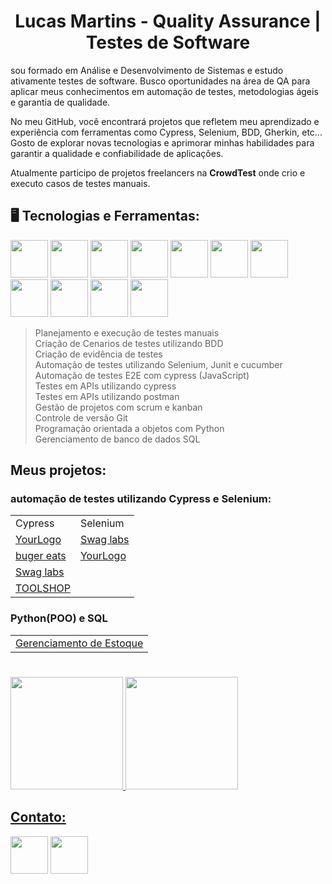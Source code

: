 
<h1 align="center">Lucas Martins - Quality Assurance | Testes de Software </h1> 

sou formado em Análise e Desenvolvimento de Sistemas e estudo ativamente testes de software. Busco oportunidades na área de QA para aplicar meus conhecimentos em automação de testes, metodologias ágeis e garantia de qualidade.

No meu GitHub, você encontrará projetos que refletem meu aprendizado e experiência com ferramentas como Cypress, Selenium, BDD, Gherkin, etc... Gosto de explorar novas tecnologias e aprimorar minhas habilidades para garantir a qualidade e confiabilidade de aplicações.

Atualmente participo de projetos freelancers na <strong>CrowdTest</strong> onde crio e executo casos de testes manuais.


<div>
  <h2>🖥️ Tecnologias e Ferramentas:</h2>
    <img src="https://cdn.jsdelivr.net/gh/devicons/devicon@latest/icons/python/python-original.svg" width=60px/>
    <img src="https://cdn.jsdelivr.net/gh/devicons/devicon@latest/icons/java/java-original-wordmark.svg" width=60px/>
    <img src="https://cdn.jsdelivr.net/gh/devicons/devicon@latest/icons/javascript/javascript-original.svg" width=60px/>  
    <img src="https://cdn.jsdelivr.net/gh/devicons/devicon@latest/icons/azuresqldatabase/azuresqldatabase-original.svg" width=60px/>
    <img src="https://cdn.jsdelivr.net/gh/devicons/devicon@latest/icons/cypressio/cypressio-original-wordmark.svg" width=60px/>
    <img src="https://cdn.jsdelivr.net/gh/devicons/devicon@latest/icons/selenium/selenium-original.svg" width=60px/>
    <img src="https://cdn.jsdelivr.net/gh/devicons/devicon@latest/icons/cucumber/cucumber-plain-wordmark.svg" width=60px/>
    <img src="https://cdn.jsdelivr.net/gh/devicons/devicon@latest/icons/postman/postman-original-wordmark.svg" width=60px/>
    <img src="https://cdn.jsdelivr.net/gh/devicons/devicon@latest/icons/trello/trello-original-wordmark.svg" width=60px/>
    <img src="https://cdn.jsdelivr.net/gh/devicons/devicon@latest/icons/git/git-original-wordmark.svg" width=60px/>
    <img src="https://cdn.jsdelivr.net/gh/devicons/devicon@latest/icons/nodejs/nodejs-original-wordmark.svg" width=60px/>
  
    
          
</div>


  >Planejamento e execução de testes manuais <br> 
  Criação de Cenarios de testes utilizando BDD <br>
  Criação de evidência de testes <br> 
  Automação de testes utilizando Selenium, Junit e cucumber <br>
  Automação de testes E2E com cypress (JavaScript) <br>
  Testes em APIs utilizando cypress <br>
  Testes em APIs utilizando postman <br> 
  Gestão de projetos com scrum e kanban  <br>
  Controle de versão Git  <br> 
  Programação orientada a objetos com Python <br>
  Gerenciamento de banco de dados SQL

## Meus projetos:

### automação de testes utilizando Cypress e Selenium:
<table>
  <tr>
    <td>Cypress</td>
    <td>Selenium</td>
  </tr>
  <tr>
    <td><a href="https://github.com/Zekkee1/Testes-automatizados/tree/main/Cypress/automation_practice"> YourLogo</a></td>
    <td><a href="https://github.com/Zekkee1/Testes-automatizados/tree/main/Selenium/com.swaglabs"> Swag labs</a></td>
  </tr>
    <tr>
      <td><a href="https://github.com/Zekkee1/Automacao-Cypress----Burger_Eats#"> buger eats</a></td>
      <td><a href="https://github.com/Zekkee1/Automacao-Selenium----YourLogo"> YourLogo</a></td> 
    </tr>
    <tr>
      <td><a href="https://github.com/Zekkee1/Testes-automatizados/tree/main/Cypress/sauce_demo"> Swag labs</a></td>
    </tr>
    </tr>
    <tr>
      <td><a href="https://github.com/Zekkee1/TOOLSHOP"> TOOLSHOP</a></td>
    </tr>
    
    
  
  
</table>

### Python(POO) e SQL 
<table>
  <tr>
    <td><a href="https://github.com/Zekkee1/Sistema-de-Gerenciamento-de-Estoque---Python">Gerenciamento de Estoque </a></td>
  </tr>

</table>

#
<div>
<a href="https://github.com/Zekkee1">
<img loading="lazy" height="180em" src="https://github-readme-stats.vercel.app/api/top-langs/?username=Zekkee1&layout=compact&langs_count=7&theme=dracula"/>
<img loading="lazy" height="180em" src="https://github-readme-stats.vercel.app/api?username=Zekkee1&show_icons=true&theme=dracula&include_all_commits=true&count_private=true"/>
  </div>
  
## Contato:

<a href="https://www.linkedin.com/in/lucas-martins763/"> <img src="https://cdn.jsdelivr.net/gh/devicons/devicon@latest/icons/linkedin/linkedin-original.svg" width=60px ></a>
<a href="https://api.whatsapp.com/send?phone=11987642170"> <img src="https://portais.univasf.edu.br/programadegestao/imagens/icon-whatsapp.png/@@images/image.png" width=60px ></a>

          
  
          
          
          
          
  
          
  
                
          




          












